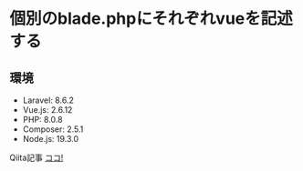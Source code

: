 
# 個別のblade.phpにそれぞれvueを記述する

## 環境

- Laravel: 8.6.2
- Vue.js: 2.6.12
- PHP: 8.0.8
- Composer: 2.5.1
- Node.js: 19.3.0

Qiita記事 [ココ!](https://qiita.com/akitika/items/c451954d8890385e9641)

